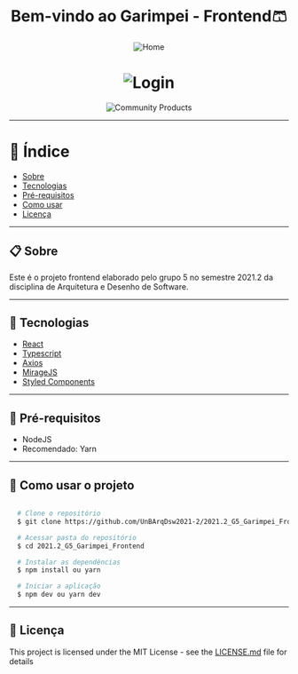 <h1 align="center">
  Bem-vindo ao Garimpei - Frontend🩳
</h1>

<p align="center">
  <img alt="Home" src="https://github.com/UnBArqDsw2021-2/2021.2_G5_Garimpei_Frontend/blob/docs/home.png" />
</p>

<h1 align="center">
  <img alt="Login" src="https://github.com/UnBArqDsw2021-2/2021.2_G5_Garimpei_Frontend/blob/docs/login.png" />
</h1>

<p align="center">
  <img alt="Community Products" src="https://github.com/UnBArqDsw2021-2/2021.2_G5_Garimpei_Frontend/blob/docs/community_products.png" />
</p>

---

# 📑 Índice

- [Sobre](#-sobre)
- [Tecnologias](#-tecnologias)
- [Pré-requisitos](#-pré-requisitos)
- [Como usar](#-como-usar-o-projeto)
- [Licença](#-licença)

---

## 📋 Sobre

Este é o projeto frontend elaborado pelo grupo 5 no semestre 2021.2 da disciplina de Arquitetura e Desenho de Software.

---

## 🚀 Tecnologias

- [React](https://reactjs.org/)
- [Typescript](https://www.typescriptlang.org/)
- [Axios](https://www.npmjs.com/package/axios)
- [MirageJS](https://miragejs.com/)
- [Styled Components](https://styled-components.com/)

---

## 🔧 Pré-requisitos

- NodeJS
- Recomendado: Yarn

---

## 🌟 Como usar o projeto

```sh

  # Clone o repositório
  $ git clone https://github.com/UnBArqDsw2021-2/2021.2_G5_Garimpei_Frontend.git

  # Acessar pasta do repositório
  $ cd 2021.2_G5_Garimpei_Frontend

  # Instalar as dependências
  $ npm install ou yarn

  # Iniciar a aplicação
  $ npm dev ou yarn dev

```

---


## 📃 Licença

This project is licensed under the MIT License - see the [LICENSE.md](LICENSE) file for details

